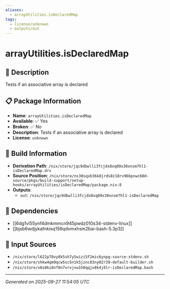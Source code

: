```yaml
---
aliases:
  - arrayUtilities.isDeclaredMap
tags:
  - license/unknown
  - outputs/out
---
```


# arrayUtilities.isDeclaredMap

## 📝 Description

Tests if an associative array is declared

## 📋 Package Information

- **Name**: `arrayUtilities.isDeclaredMap`
- **Available**: ✅ Yes
- **Broken**: ✅ No
- **Description**: Tests if an associative array is declared
- **License**: `unknown`

## 🔧 Build Information

- **Derivation Path**: `/nix/store/jqc9dbwlli3fcjdx8xq09x30xnsm7hl1-isDeclaredMap.drv`
- **Source Position**: `/nix/store/ns30sqxb36k8jrds8z18rv96bpnwc60d-source/pkgs/build-support/setup-hooks/arrayUtilities/isDeclaredMap/package.nix:8`
- **Outputs**:
  - `out`:  `/nix/store/jqc9dbwlli3fcjdx8xq09x30xnsm7hl1-isDeclaredMap`

## 🔗 Dependencies

- [[6dg1vi55ynf4dmkmmcn945pwdz010s34-stdenv-linux]]
- [[bjsb6wdjykafnkixq156qdvmxhsm2bai-bash-5.3p3]]

## 📁 Input Sources

- `/nix/store/l622p70vy8k5sh7y5wizi5f2mic6ynpg-source-stdenv.sh`
- `/nix/store/shkw4qm9qcw5sc5n1k5jznc83ny02r39-default-builder.sh`
- `/nix/store/x6s8ki8nf0n7vrvjvw1h0qqjx8k4j6lr-isDeclaredMap.bash`

---
*Generated on 2025-09-27 11:54:05 UTC*
